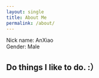 ```yaml
---
layout: single
title: About Me
permalink: /about/
---
```



Nick name: AnXiao <br/>
Gender: Male

## Do things I like to do. :）
